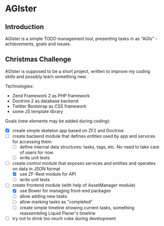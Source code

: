 AGIster
=======

Introduction
------------

AGIster is a simple TODO management tool, presenting tasks in as "AGIs" - achievements, goals and issues.

Christmas Challenge
-------------------

AGIster is supposed to be a short project, written to improve my coding skills and possibly learn something new.

Technologies:

* Zend Framework 2 as PHP framework
* Doctrine 2 as database backend
* Twitter Bootstrap as CSS framework
* some JS template library

Goals (new elements may be added during coding):

- [X] create simple skeleton app based on ZF2 and Doctrine
- [ ] create backend module that defines entities used by app and services for accessing them
    - [ ] define internal data structures: tasks, tags, etc. No need to take care of users for now.
    - [ ] write unit tests
- [ ] create control module that exposes services and entities and operates on data in JSON format
    - [X] use ZF-Rest module for API
    - [ ] write unit tests
- [ ] create frontend module (with help of AssetManager module)
    - [X] use Bower for managing front-end packages
    - [ ] allow adding new tasks
    - [ ] allow marking tasks as "completed"
    - [ ] create simple timeline showing current tasks, something reassembling Liquid Planer's timeline
- [ ] try not to drink too much coke during development